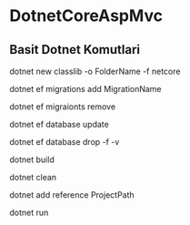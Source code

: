 # DotnetCoreAspMvc

## Basit Dotnet Komutlari
dotnet new classlib -o FolderName -f netcore

dotnet ef migrations add MigrationName

dotnet ef migraionts remove

dotnet ef database update

dotnet ef database drop -f -v

dotnet build

dotnet clean

dotnet add reference ProjectPath 

dotnet run
